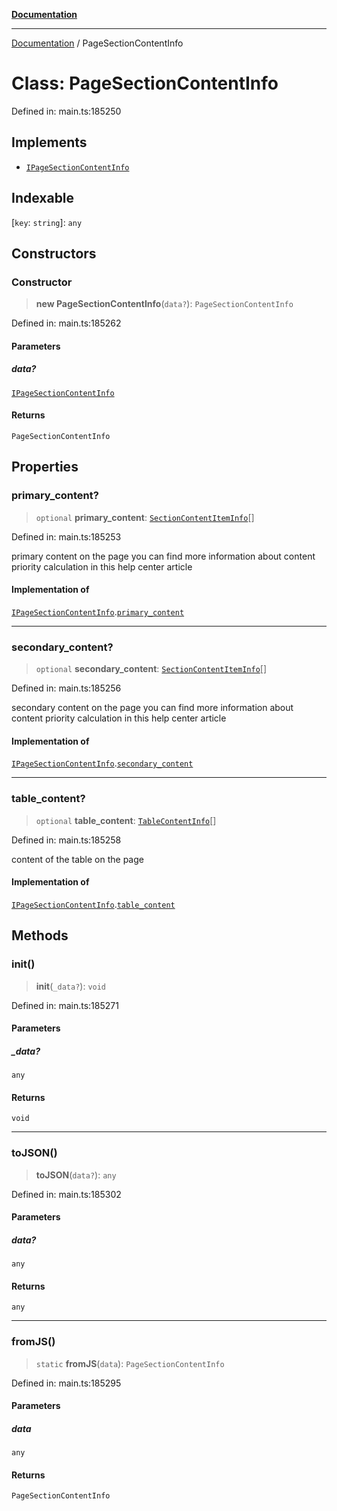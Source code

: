 [**Documentation**](../README.md)

***

[Documentation](../README.md) / PageSectionContentInfo

# Class: PageSectionContentInfo

Defined in: main.ts:185250

## Implements

- [`IPageSectionContentInfo`](../interfaces/IPageSectionContentInfo.md)

## Indexable

\[`key`: `string`\]: `any`

## Constructors

### Constructor

> **new PageSectionContentInfo**(`data?`): `PageSectionContentInfo`

Defined in: main.ts:185262

#### Parameters

##### data?

[`IPageSectionContentInfo`](../interfaces/IPageSectionContentInfo.md)

#### Returns

`PageSectionContentInfo`

## Properties

### primary\_content?

> `optional` **primary\_content**: [`SectionContentItemInfo`](SectionContentItemInfo.md)[]

Defined in: main.ts:185253

primary content on the page
you can find more information about content priority calculation in this help center article

#### Implementation of

[`IPageSectionContentInfo`](../interfaces/IPageSectionContentInfo.md).[`primary_content`](../interfaces/IPageSectionContentInfo.md#primary_content)

***

### secondary\_content?

> `optional` **secondary\_content**: [`SectionContentItemInfo`](SectionContentItemInfo.md)[]

Defined in: main.ts:185256

secondary content on the page
you can find more information about content priority calculation in this help center article

#### Implementation of

[`IPageSectionContentInfo`](../interfaces/IPageSectionContentInfo.md).[`secondary_content`](../interfaces/IPageSectionContentInfo.md#secondary_content)

***

### table\_content?

> `optional` **table\_content**: [`TableContentInfo`](TableContentInfo.md)[]

Defined in: main.ts:185258

content of the table on the page

#### Implementation of

[`IPageSectionContentInfo`](../interfaces/IPageSectionContentInfo.md).[`table_content`](../interfaces/IPageSectionContentInfo.md#table_content)

## Methods

### init()

> **init**(`_data?`): `void`

Defined in: main.ts:185271

#### Parameters

##### \_data?

`any`

#### Returns

`void`

***

### toJSON()

> **toJSON**(`data?`): `any`

Defined in: main.ts:185302

#### Parameters

##### data?

`any`

#### Returns

`any`

***

### fromJS()

> `static` **fromJS**(`data`): `PageSectionContentInfo`

Defined in: main.ts:185295

#### Parameters

##### data

`any`

#### Returns

`PageSectionContentInfo`
